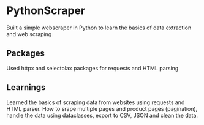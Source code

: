 # PythonScraper
Built a simple webscraper in Python to learn the basics of data extraction and web scraping
## Packages
Used httpx and selectolax packages for requests and HTML parsing
## Learnings
Learned the basics of scraping data from websites using requests and HTML parser. How to srape multiple pages and product pages (pagination), handle the data using dataclasses, export to CSV, JSON and clean the data.
